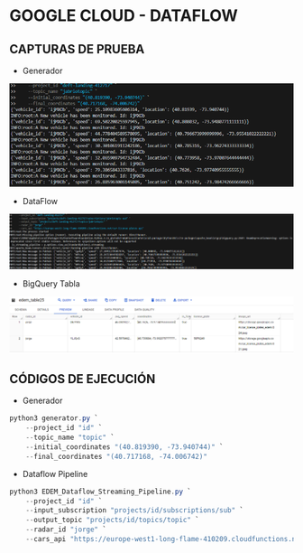 # GOOGLE CLOUD - DATAFLOW

## CAPTURAS DE PRUEBA

- Generador

[![Gen](./img/gen.png)](./img/gen.png)

- DataFlow

[![Gen](./img/df1.png)](./img/df1.png)

- BigQuery Tabla

[![Gen](./img/bq.png)](./img/bq.png)

## CÓDIGOS DE EJECUCIÓN

- Generador
```powershell
python3 generator.py `
    --project_id "id" `
    --topic_name "topic" `
    --initial_coordinates "(40.819390, -73.940744)" `
    --final_coordinates "(40.717168, -74.006742)"
```
- Dataflow Pipeline
```powershell
python3 EDEM_Dataflow_Streaming_Pipeline.py `
    --project_id "id" `
    --input_subscription "projects/id/subscriptions/sub" `
    --output_topic "projects/id/topics/topic" `
    --radar_id "jorge" `
    --cars_api "https://europe-west1-long-flame-410209.cloudfunctions.net/car-license-plates-api"
```